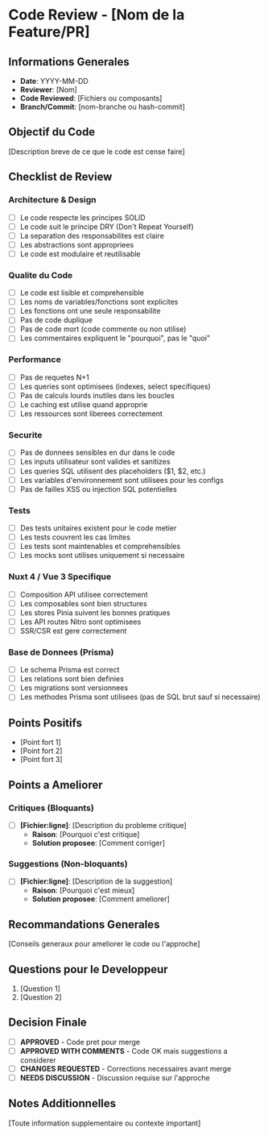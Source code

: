 # Code Review - [Nom de la Feature/PR]

## Informations Generales

- **Date**: YYYY-MM-DD
- **Reviewer**: [Nom]
- **Code Reviewed**: [Fichiers ou composants]
- **Branch/Commit**: [nom-branche ou hash-commit]

## Objectif du Code

[Description breve de ce que le code est cense faire]

## Checklist de Review

### Architecture & Design

- [ ] Le code respecte les principes SOLID
- [ ] Le code suit le principe DRY (Don't Repeat Yourself)
- [ ] La separation des responsabilites est claire
- [ ] Les abstractions sont appropriees
- [ ] Le code est modulaire et reutilisable

### Qualite du Code

- [ ] Le code est lisible et comprehensible
- [ ] Les noms de variables/fonctions sont explicites
- [ ] Les fonctions ont une seule responsabilite
- [ ] Pas de code duplique
- [ ] Pas de code mort (code commente ou non utilise)
- [ ] Les commentaires expliquent le "pourquoi", pas le "quoi"

### Performance

- [ ] Pas de requetes N+1
- [ ] Les queries sont optimisees (indexes, select specifiques)
- [ ] Pas de calculs lourds inutiles dans les boucles
- [ ] Le caching est utilise quand approprie
- [ ] Les ressources sont liberees correctement

### Securite

- [ ] Pas de donnees sensibles en dur dans le code
- [ ] Les inputs utilisateur sont valides et sanitizes
- [ ] Les queries SQL utilisent des placeholders ($1, $2, etc.)
- [ ] Les variables d'environnement sont utilisees pour les configs
- [ ] Pas de failles XSS ou injection SQL potentielles

### Tests

- [ ] Des tests unitaires existent pour le code metier
- [ ] Les tests couvrent les cas limites
- [ ] Les tests sont maintenables et comprehensibles
- [ ] Les mocks sont utilises uniquement si necessaire

### Nuxt 4 / Vue 3 Specifique

- [ ] Composition API utilisee correctement
- [ ] Les composables sont bien structures
- [ ] Les stores Pinia suivent les bonnes pratiques
- [ ] Les API routes Nitro sont optimisees
- [ ] SSR/CSR est gere correctement

### Base de Donnees (Prisma)

- [ ] Le schema Prisma est correct
- [ ] Les relations sont bien definies
- [ ] Les migrations sont versionnees
- [ ] Les methodes Prisma sont utilisees (pas de SQL brut sauf si necessaire)

## Points Positifs

- [Point fort 1]
- [Point fort 2]
- [Point fort 3]

## Points a Ameliorer

### Critiques (Bloquants)

- [ ] **[Fichier:ligne]**: [Description du probleme critique]
  - **Raison**: [Pourquoi c'est critique]
  - **Solution proposee**: [Comment corriger]

### Suggestions (Non-bloquants)

- [ ] **[Fichier:ligne]**: [Description de la suggestion]
  - **Raison**: [Pourquoi c'est mieux]
  - **Solution proposee**: [Comment ameliorer]

## Recommandations Generales

[Conseils generaux pour ameliorer le code ou l'approche]

## Questions pour le Developpeur

1. [Question 1]
2. [Question 2]

## Decision Finale

- [ ] **APPROVED** - Code pret pour merge
- [ ] **APPROVED WITH COMMENTS** - Code OK mais suggestions a considerer
- [ ] **CHANGES REQUESTED** - Corrections necessaires avant merge
- [ ] **NEEDS DISCUSSION** - Discussion requise sur l'approche

## Notes Additionnelles

[Toute information supplementaire ou contexte important]
